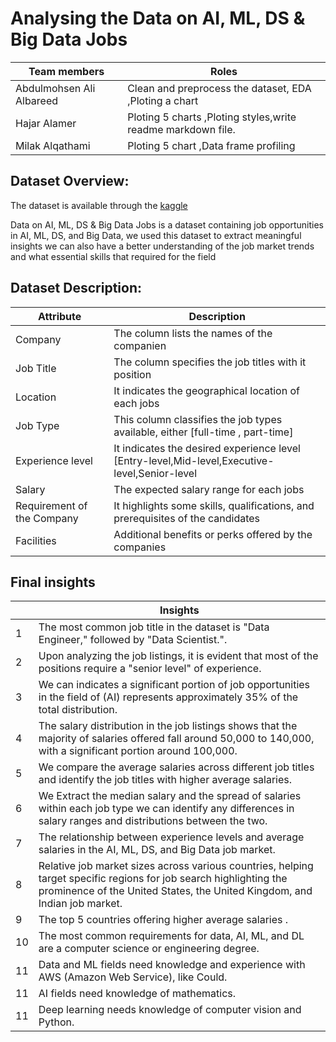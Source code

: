 # Analysing the Data on AI, ML, DS & Big Data Jobs
Team members| Roles
--------- | ------
Abdulmohsen Ali Albareed | Clean and preprocess the dataset, EDA ,Ploting a chart 
Hajar Alamer |  Ploting 5 charts  ,Ploting styles,write readme markdown file.
Milak Alqathami  |  Ploting 5 chart ,Data frame profiling
## Dataset Overview:
The dataset is available through the [kaggle](https://www.kaggle.com/datasets/joyshil0599/data-science-jobs-comprehensive-dataset)

Data on AI, ML, DS & Big Data Jobs is a  dataset containing job opportunities in AI, ML, DS, and Big Data, we used this  dataset to extract meaningful insights we can also have a better understanding of the job market trends and what essential skills that required for the field 


## Dataset Description:

| Attribute   | Description |
| ----------- | ----------- |
| Company | The column lists the names of the companien |
| Job Title | The column specifies the job titles with it position |
|Location | It indicates the geographical location of each jobs|
| Job Type | This column classifies the job types available, either [full-time , part-time] |
| Experience level | It indicates the desired experience level  [Entry-level,Mid-level,Executive-level,Senior-level |
| Salary | The expected salary range for each jobs |
|  Requirement of the Company | It highlights some skills, qualifications, and prerequisites of the candidates|
| Facilities | Additional benefits or perks offered by the companies |


 ## Final insights
 
|    | Insights |
| ----------- | ----------- |
| 1|  The most common job title in the dataset is "Data Engineer," followed by "Data Scientist.".|
| 2|  Upon analyzing the job listings, it is evident that most of the positions require a "senior level" of experience.|
| 3|  We can  indicates a significant portion of job opportunities in the field of (AI) represents approximately 35% of the total distribution.|
| 4|  The salary distribution in the job listings shows that the majority of salaries offered fall around 50,000 to 140,000, with a significant portion around 100,000. |
| 5|  We compare the average salaries across different job titles and identify the job titles with higher average salaries.|
| 6| We Extract the median salary and the spread of salaries within each job type we can identify any differences in salary ranges and distributions between the two.|
| 7|  The relationship between experience levels and average salaries in the AI, ML, DS, and Big Data job market.|
| 8|  Relative job market sizes across various countries, helping  target specific regions for job search highlighting the prominence of the United States, the United Kingdom, and Indian job market.|
| 9|  The top 5 countries offering higher average salaries .|
| 10|  The most common requirements for data, AI, ML, and DL are a computer science or engineering degree.|
| 11|  Data and ML fields need knowledge and experience with AWS (Amazon Web Service), like Could.|
| 11|  AI fields need knowledge of mathematics.|
| 11|  Deep learning needs knowledge of computer vision and Python.|
